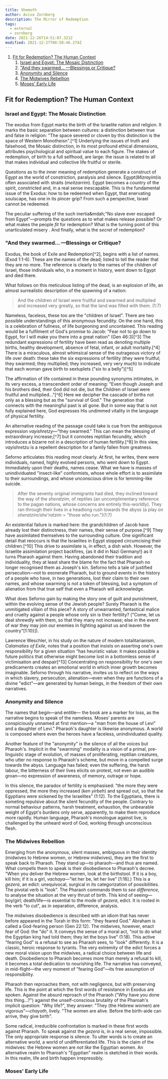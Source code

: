 ```yaml
---
title: Shemoth
author: Aviva Zornberg
description: The Mirror of Redemption
tags:
  - external
  - zornberg
date: 2021-12-26T14:51:07.321Z
modified: 2021-12-27T08:50:46.274Z
---
```


1. [Fit for Redemption? The Human Context](#fit-for-redemption-the-human-context)
   1. [Israel and Egypt: The Mosaic Distinction](#israel-and-egypt-the-mosaic-distinction)
   2. ["And they swarmed... &mdash;Blessings or Critique?](#and-they-swarmed-blessings-or-critique)
   3. [Anonymity and Silence](#anonymity-and-silence)
   4. [The Midwives Rebellion](#the-midwives-rebellion)
   5. [Moses' Early Life](#moses-early-life)

## Fit for Redemption? The Human Context

### Israel and Egypt: The Mosaic Distinction

The exodus from Egypt marks the birth of the Israelite nation and religion. It marks the basic separation between cultures: a distinction between true and false in religion: "The space severed or cloven by this distinction is the space of Western Monotheisn".[^1] Underlying the issues of truth and falsehood, the Mosaic distinction, in its most profound ethical dimensions, attributes psychological and spiritual value to each figure. The stakes of redemption, of birth to a full selfhood, are large: the issue is related to all that makes individual and collective life fruitful or sterile.

Questions as to the inner meaning of redemption generate a construct of Egypt as the world of constriction, paralysis and silence. Egypt(_Mizrayim_)is often associated with straits (_meitzarrim_). Egypt becomes a country of the spirit, constricted and, in a real sense inescapable. This is the fundamental issue of the Exodus: how to be redeemed when Egypt, that enervating soulscape, has one in its pincer grip? From such a perspective, Israel cannot be redeemed.

The peculiar suffering of the such inertia&mdah;"No slave ever escaped from Egypt"&mdash;prompts the questions as to what makes release possible? Or what makes the people _fit_ for redemption? What is the turning point of this unarticulated misery . And finally, what is the _secret_ of redemption?

### "And they swarmed... &mdash;Blessings or Critique?

Exodus, the book of Exile and Redemption[^2], begins with a list of names. (Exod 1:1-6). These are the names of the dead; listed to tell the reader that they are no more. The reference is clearly to the names of the children of Israel, those individuals who, in a moment in history, went down to Egypt and died there.

What follows on this meticulous listing of the dead, is an explosion of life, an almost surrealistic description of the spawning of a nation:

> And the children of Israel were fruitful and swarmed and multiplied and increased very greatly, so that the land was filled with them. (1:7)

Nameless, faceless, these too are the "children of Israel". There are two possible understandings of this anonymous fecundity. On the one hand, this is a celebration of fullness, of life burgeoning and uncontained. This reading would be a fulfilment of God's promise to Jacob: "Fear not to go down to Egypt, for I will make you there into a great nation" (Gen 46:3)[^3] The redundant expressions of fertility have been read as denoting multiple births, healthy development, absence of fetal, infant, or adult mortality.[^4] There is a miraculous, almost whimsical sense of the outrageous victory of life over death: these take the six expressions of fertility (they were fruitful; they swarmed; they multiplied; they increased, very very much) to indicate that each woman gave birth to sextuplets ("six to a belly")[^5]

The affirmation of life contained in these pounding synonyms intimates, in its very excess, a transcendent order of meaning: "Even though Joseph and his brothers died, their God did not die, but the Children of Israel were fruitful and multiplied..."[^6] Here we decipher the cascade of births not only as a blessing but as the "survival of God." The generation that connects with the meaningful past is all gone. But in some way that is not fully explained here, God expresses His undimmed vitality in the language of physical fertility.

An alternative reading of the passage could take is cue from the ambiguous expression _vayishretzy_&mdash;"they swarmed." This can mean the blessing of extraordinary increase;[^7] but it connotes reptilian fecundity, which introduces a bizarre not in a description of human fertility.[^8] In this view, _vayishretzu_ is a repellent description for a family fallen from greatness.

Seforno articulates this reading most clearly. At first, he writes, there were individuals, named, highly evolved persons, who went down to Egypt. Immediately upon their deaths, names cease. What we have is masses of unindividuated "insect-like" conformists, whose whole effort is to assimilate to their surroundings, and whose unconscious drive is for lemming-like suicide.

> After the seventy original immigrants had died, they inclined toward the way of the _sheratzim_, of reptiles (an uncomplimentary reference to the pagan nations, whose concerns are entirely this-worldly). They ran through their lives in a headlong rush towards the abyss (a play on _sheratzim/she'ratzim_ = "those who run.")(1:7)

An existential failure is marked here: the grandchildren of Jacob have already lost their distinctness, their names, their sense of purpose.[^9] They have assimilated themselves to the surrounding culture. One significant detail that reoccurs is that the Israelites in Egypt stopped circumcising their children.[^10] This drive to assimilate is, in effect, a dish wish. However, the Israelite assimilation project backfires, {as it did in Nazi Germany!} as it turns Pharaoh against them. Having abandoned their tradition and individuality, they at least share the blame for the fact that Pharaoh no longer recognised them as Joseph's kin. Seforno tells a tale of justified persecution&mdash;not to exonerate Pharaoh, but to ground events in the history of a people who have, in two generations, lost their claim to their own names, and whose swarming is not a token of blessing, but a symptom of alienation from that true self that even a Pharaoh will acknowledge.

What does Seforno gain by making the story one of guilt and punishment, within the evolving sense of the Jewish people? Surely Pharaoh is the unmitigated villain of this piece? A story of unwarranted, fantastical malice and cruelty against a people whose only sin is their fertility? ("Come, let us deal shrewdly with them, so that they many not increase; else in the event of war they may join our enemies in fighting against us and leaven the country"[1:10}]).

Lawrence Weschler, in his study on the nature of modern totalitarianism, _Calamaties of Exile_, notes that a position that insists on asserting one's own responsibility for a given situation "has heuristic value: it makes possible a future politics that otherwise might become lost in a bottomless sense of victimisation and despair[^13] Concentrating on responsibility for one's own predicaments creates an emotional world in which inner growth becomes imaginable. Seforno through his narrative, invites us to reflect on the ways in which slavery, persecution, alienation&mdash;even when they are functions of a divine "edict"&mdash;are generated by human beings, in the freedom of their own narratives.

### Anonymity and Silence

The names that begin&mdash;and entitle&mdash; the book are a marker for loss, as the narrative begins to speak of the nameless. Moses' parents are conspiciously unnamed at first mention&mdash;a "man from the house of Levi" and a daughter of Levi." Pharaoh's daughter is likewise anonymous. A world is composed where even the heroes have a faceless, unindividuated quality.

Another feature of the "anonymity" is the silence of all the voices but Pharaoh's. Implicit in the "swarming" modality is a vision of a primal, pre-linguistic stage of evolution, of masses of proliferating, reptilian creatures, who utter no response to Pharaoh's scheme, but move in a compelled surge towards the abyss. Language has failed; even the suffering, the harsh labour, the bitterness of their lives elicits on protest, not even an audible groan&mdash;no expression of awareness, of memory, outrage or hope.

In this silence, the paradox of fertility is emphasised: "the more they were oppressed, the more they increased (_ken yirbeh_) and spread out, so that the Egyptians were sickened by the Israelites" (1:12). To the Egyptians, there is someting repulsive about the silent fecundity of the people. Contrary to normal behaviour patterns, harsh treatment, exhaustion, the unbearable weight of Egypt's burdens only serve, apparently, to make them reproduce more rapidly. Human language, Pharaoh's monologue against live, is challenged by the unheard word of God, working through unconscious flesh.

### The Midwives Rebellion

Emerging from the anonymous, silent masses, ambiguous in their identity (midwives to Hebrew women, or Hebrew midwives), they are the first to speak back to Pharaoh. They stand up&mdash;to pharaoh&mdash;and thus are named. What compells them to speak is their disobedience to Pharaoh's decree. "When you deliver the Hebrew women, look at the birthstool. If it is a boy, kill him; if it is a girl, _vachaya_&mdash;"let her be, let her live" [1:16].) This is a _gezera_, an edict: unequivocal, surgical in its categorization of possibilities. The pivotal verb is "look". The Pharaoh commands them to _see difference_, to analyse the situation at the very thrust of birth. This kind of seeing&mdash;boy/girl; death/life&mdash;is essential to the mode of _gezera_, edict. It is rooted in the verb "to cut", as in separation, difference, analysis.

The midwives disobedience is described with an idiom that has never before appeared in the Torah in this form: "they feared God." Abraham is called a God-fearing person (Gen 22:12). The midwives, however, enact fear of God: the "do" it. It conveys the sense of a moral act, "not to do what the Egyptian king had told them; they let the boys live" (1:18). This active "fearing God" is a refusal to see as Pharaoh sees, to "look" differently. It is a classic, heroic response to tyrants. The very extremity of the edict forces a new moral vision upon the midwives, a radical choice between life and death. Disobedience to Pharaoh becomes more than merely a refusal to kill, it becomes a total dedication to nourishing life. The narrative has conveyed, in mid-flight&mdash;the very moment of "fearing God"&mdash;its free assumption of responsibility.

Pharaoh then reproaches them, not with negligence, but with preserving life. This is the point at which the first words of resistance in Exodus are spoken. Against the absurd reproach of the Pharaoh ("Why have you done this thing...?") against the unself-conscious brutality of the Pharoah's implicit question: "Why life?", they answer: "They (the Hebrew women) are vigorous"&mdash;_chayoth_, lively. "The women are alive. Before the birth-aide can arrive, they give birth".

Some radical, irreducible confrontation is marked in these first words against Pharaoh. To speak against the _gezera_ is, in a real sense, impossible. The only appropriate response is silence. To utter words is to create an alternative world, a world of undifferentiated life. This is the claim of the midwives: the Hebrew women are _not like_ the Egyptian women. An alternative realm to Pharoah's "Egyptian" realm is sketched in their words. In this realm, life and birth happen irrepressibly.

### Moses' Early Life
